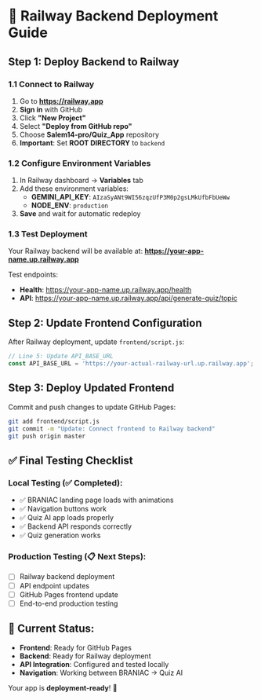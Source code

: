 # 🚀 Railway Backend Deployment Guide

## Step 1: Deploy Backend to Railway

### 1.1 Connect to Railway
1. Go to **https://railway.app**
2. **Sign in** with GitHub
3. Click **"New Project"**
4. Select **"Deploy from GitHub repo"**
5. Choose **Salem14-pro/Quiz_App** repository
6. **Important**: Set **ROOT DIRECTORY** to `backend`

### 1.2 Configure Environment Variables
1. In Railway dashboard → **Variables** tab
2. Add these environment variables:
   - **GEMINI_API_KEY**: `AIzaSyANt9WI56zqzUfP3M0p2gsLMkUfbFbUeWw`
   - **NODE_ENV**: `production`
3. **Save** and wait for automatic redeploy

### 1.3 Test Deployment
Your Railway backend will be available at: **https://your-app-name.up.railway.app**

Test endpoints:
- **Health**: https://your-app-name.up.railway.app/health
- **API**: https://your-app-name.up.railway.app/api/generate-quiz/topic

## Step 2: Update Frontend Configuration

After Railway deployment, update `frontend/script.js`:

```javascript
// Line 5: Update API_BASE_URL
const API_BASE_URL = 'https://your-actual-railway-url.up.railway.app';
```

## Step 3: Deploy Updated Frontend

Commit and push changes to update GitHub Pages:

```bash
git add frontend/script.js
git commit -m "Update: Connect frontend to Railway backend"
git push origin master
```

## ✅ Final Testing Checklist

### Local Testing (✅ Completed):
- ✅ BRANIAC landing page loads with animations
- ✅ Navigation buttons work 
- ✅ Quiz AI app loads properly
- ✅ Backend API responds correctly
- ✅ Quiz generation works

### Production Testing (📋 Next Steps):
- [ ] Railway backend deployment
- [ ] API endpoint updates
- [ ] GitHub Pages frontend update
- [ ] End-to-end production testing

## 🌟 Current Status:
- **Frontend**: Ready for GitHub Pages
- **Backend**: Ready for Railway deployment  
- **API Integration**: Configured and tested locally
- **Navigation**: Working between BRANIAC → Quiz AI

Your app is **deployment-ready**! 🎉